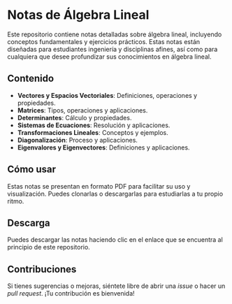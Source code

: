 # Notas de Álgebra Lineal

Este repositorio contiene notas detalladas sobre álgebra lineal, incluyendo conceptos fundamentales y ejercicios prácticos. Estas notas están diseñadas para estudiantes ingeniería y disciplinas afines, así como para cualquiera que desee profundizar sus conocimientos en álgebra lineal.

## Contenido

- **Vectores y Espacios Vectoriales**: Definiciones, operaciones y propiedades.
- **Matrices**: Tipos, operaciones y aplicaciones.
- **Determinantes**: Cálculo y propiedades.
- **Sistemas de Ecuaciones**: Resolución y aplicaciones.
- **Transformaciones Lineales**: Conceptos y ejemplos.
- **Diagonalización**: Proceso y aplicaciones.
- **Eigenvalores y Eigenvectores**: Definiciones y aplicaciones.

## Cómo usar

Estas notas se presentan en formato PDF para facilitar su uso y visualización. Puedes clonarlas o descargarlas para estudiarlas a tu propio ritmo.

## Descarga

Puedes descargar las notas haciendo clic en el enlace que se encuentra al principio de este repositorio.

## Contribuciones

Si tienes sugerencias o mejoras, siéntete libre de abrir una *issue* o hacer un *pull request*. ¡Tu contribución es bienvenida!